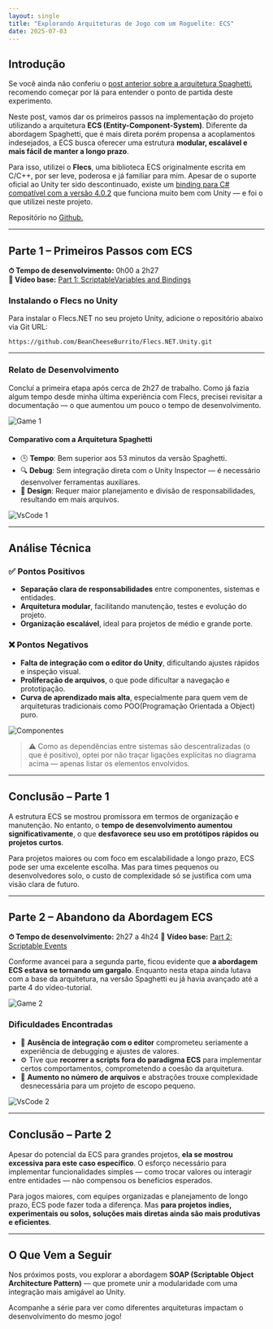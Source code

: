 ```yaml
---
layout: single
title: "Explorando Arquiteturas de Jogo com um Roguelite: ECS"
date: 2025-07-03
---
```


## Introdução

Se você ainda não conferiu o [post anterior sobre a arquitetura Spaghetti](https://solracjunio.github.io/2025/06/30/Explorando-Arquiteturas-Spaghetti.html), recomendo começar por lá para entender o ponto de partida deste experimento.

Neste post, vamos dar os primeiros passos na implementação do projeto utilizando a arquitetura **ECS (Entity-Component-System)**. Diferente da abordagem Spaghetti, que é mais direta porém propensa a acoplamentos indesejados, a ECS busca oferecer uma estrutura **modular, escalável e mais fácil de manter a longo prazo**.

Para isso, utilizei o **Flecs**, uma biblioteca ECS originalmente escrita em C/C++, por ser leve, poderosa e já familiar para mim. Apesar de o suporte oficial ao Unity ter sido descontinuado, existe um [binding para C# compatível com a versão 4.0.2](https://github.com/BeanCheeseBurrito/Flecs.NET/tree/v4.0.2) que funciona muito bem com Unity — e foi o que utilizei neste projeto.

Repositório no [Github.](https://github.com/solracjunio/ROG/tree/ecs)

---

## Parte 1 – Primeiros Passos com ECS

**⏱ Tempo de desenvolvimento:** 0h00 a 2h27  
**🎥 Vídeo base:** [Part 1: ScriptableVariables and Bindings](https://www.youtube.com/watch?v=Yfp9aUxkfw4&index=1)

### Instalando o Flecs no Unity

Para instalar o Flecs.NET no seu projeto Unity, adicione o repositório abaixo via Git URL:

```console
https://github.com/BeanCheeseBurrito/Flecs.NET.Unity.git
````

---

### Relato de Desenvolvimento

Concluí a primeira etapa após cerca de 2h27 de trabalho. Como já fazia algum tempo desde minha última experiência com Flecs, precisei revisitar a documentação — o que aumentou um pouco o tempo de desenvolvimento.

![Game 1](/assets/images/2025-07-03-explorando-arquiteturas-ecs/GM1.png)

#### Comparativo com a Arquitetura Spaghetti

* 🕒 **Tempo**: Bem superior aos 53 minutos da versão Spaghetti.
* 🔍 **Debug**: Sem integração direta com o Unity Inspector — é necessário desenvolver ferramentas auxiliares.
* 🧠 **Design**: Requer maior planejamento e divisão de responsabilidades, resultando em mais arquivos.

![VsCode 1](/assets/images/2025-07-03-explorando-arquiteturas-ecs/vscode1.png)

---

## Análise Técnica

### ✅ Pontos Positivos

* **Separação clara de responsabilidades** entre componentes, sistemas e entidades.
* **Arquitetura modular**, facilitando manutenção, testes e evolução do projeto.
* **Organização escalável**, ideal para projetos de médio e grande porte.

### ❌ Pontos Negativos

* **Falta de integração com o editor do Unity**, dificultando ajustes rápidos e inspeção visual.
* **Proliferação de arquivos**, o que pode dificultar a navegação e prototipação.
* **Curva de aprendizado mais alta**, especialmente para quem vem de arquiteturas tradicionais como POO(Programação Orientada a Object) puro.

![Componentes](/assets/images/2025-07-03-explorando-arquiteturas-ecs/Dependences1.png)

> ⚠️ Como as dependências entre sistemas são descentralizadas (o que é positivo), optei por não traçar ligações explícitas no diagrama acima — apenas listar os elementos envolvidos.

---

## Conclusão – Parte 1

A estrutura ECS se mostrou promissora em termos de organização e manutenção. No entanto, o **tempo de desenvolvimento aumentou significativamente**, o que **desfavorece seu uso em protótipos rápidos ou projetos curtos**.

Para projetos maiores ou com foco em escalabilidade a longo prazo, ECS pode ser uma excelente escolha. Mas para times pequenos ou desenvolvedores solo, o custo de complexidade só se justifica com uma visão clara de futuro.

---

## Parte 2 – Abandono da Abordagem ECS

**⏱ Tempo de desenvolvimento:** 2h27 a 4h24
**🎥 Vídeo base:** [Part 2: Scriptable Events](https://www.youtube.com/watch?v=Xl5l3HqoQAk&list=PLSHqi2dTiNGCncSOksACfJChpfPa6qz9w&index=2)

Conforme avancei para a segunda parte, ficou evidente que **a abordagem ECS estava se tornando um gargalo**. Enquanto nesta etapa ainda lutava com a base da arquitetura, na versão Spaghetti eu já havia avançado até a parte 4 do vídeo-tutorial.

![Game 2](/assets/images/2025-07-03-explorando-arquiteturas-ecs/GM2.png)

### Dificuldades Encontradas

* 🔧 **Ausência de integração com o editor** comprometeu seriamente a experiência de debugging e ajustes de valores.
* ⚙️ Tive que **recorrer a scripts fora do paradigma ECS** para implementar certos comportamentos, comprometendo a coesão da arquitetura.
* 📁 **Aumento no número de arquivos** e abstrações trouxe complexidade desnecessária para um projeto de escopo pequeno.

![VsCode 2](/assets/images/2025-07-03-explorando-arquiteturas-ecs/vscode2.png)

---

## Conclusão – Parte 2

Apesar do potencial da ECS para grandes projetos, **ela se mostrou excessiva para este caso específico**. O esforço necessário para implementar funcionalidades simples — como trocar valores ou interagir entre entidades — não compensou os benefícios esperados.

Para jogos maiores, com equipes organizadas e planejamento de longo prazo, ECS pode fazer toda a diferença. Mas **para projetos indies, experimentais ou solos, soluções mais diretas ainda são mais produtivas e eficientes**.

---

## O Que Vem a Seguir

Nos próximos posts, vou explorar a abordagem **SOAP (Scriptable Object Architecture Pattern)** — que promete unir a modularidade com uma integração mais amigável ao Unity.

Acompanhe a série para ver como diferentes arquiteturas impactam o desenvolvimento do mesmo jogo!
